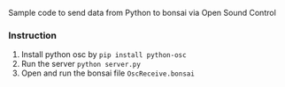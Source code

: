 Sample code to send data from Python to bonsai via Open Sound Control

### Instruction
1. Install python osc by `pip install python-osc`
2. Run the server `python server.py`
3. Open and run the bonsai file `OscReceive.bonsai`